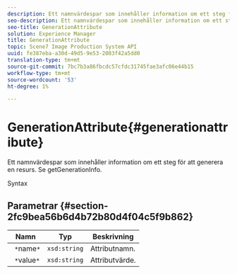 ```yaml
---
description: Ett namnvärdespar som innehåller information om ett steg för att generera en resurs. Se getGenerationInfo.
seo-description: Ett namnvärdespar som innehåller information om ett steg för att generera en resurs. Se getGenerationInfo.
seo-title: GenerationAttribute
solution: Experience Manager
title: GenerationAttribute
topic: Scene7 Image Production System API
uuid: fe387eba-a30d-49d5-9e53-2083f42a5dd0
translation-type: tm+mt
source-git-commit: 7bc7b3a86fbcdc57cfdc31745fae3afc06e44b15
workflow-type: tm+mt
source-wordcount: '53'
ht-degree: 1%

---
```



# GenerationAttribute{#generationattribute}

Ett namnvärdespar som innehåller information om ett steg för att generera en resurs. Se getGenerationInfo.

Syntax

## Parametrar {#section-2fc9bea56b6d4b72b80d4f04c5f9b862}

| Namn | Typ | Beskrivning |
|---|---|---|
| ` *`name`*` | `xsd:string` | Attributnamn. |
| ` *`value`*` | `xsd:string` | Attributvärde. |


